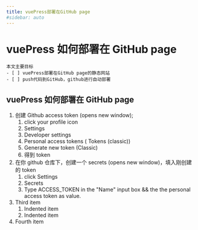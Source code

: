 ```yaml
---
title: vuePress部署在GitHub page
#sidebar: auto
---
```


# vuePress 如何部署在 GitHub page

```
本文主要目标
- [ ] vuePress部署在GitHub page的静态网站
- [ ] push代码到GitHub，github进行自动部署
```

## vuePress 如何部署在 GitHub page

1. 创建 Github access token (opens new window);
   1. click your profile icon
   2. Settings
   3. Developer settings
   4. Personal access tokens ( Tokens (classic))
   5. Generate new token (Classic)
   6. 得到 token
2. 在你 github 仓库下，创建一个 secrets (opens new window)，填入刚创建的 token
   1. click Settings
   2. Secrets
   3. Type ACCESS_TOKEN in the "Name" input box && the the personal access token as value.
3. Third item
   1. Indented item
   2. Indented item
4. Fourth item

